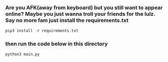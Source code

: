 ### Are you AFK(away from keyboard) but you still want to appear online? Maybe you just wanna troll your friends for the lulz. Say no more fam just install the requirements.txt 

```python
pip3 install -r requirements.txt
```

### then run the code below in this directory

```python
python3 main.py 
```

